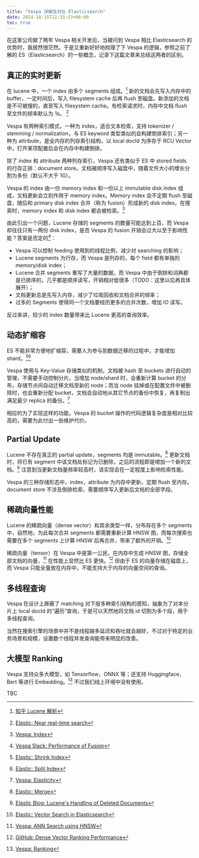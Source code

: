 ```yaml
---
title: "Vespa 详解及对比 Elasticsearch"
date: 2024-10-15T22:33:53+08:00
toc: true
---
```


在这家公司做了两年 Vespa 相关开发后，当被问到 Vespa 相比 Elasticsearch 的优势时，我居然很茫然。于是又重新好好地梳理了下 Vespa 的逻辑，参照之前了解的 ES（Elasticsearch）的一些概念，记录下这篇文章来总结这两者的区别。

## 真正的实时更新

在 lucene 中，一个 index 由多个 segments 组成。[^1] 新的文档会先写入内存中的 buffer，一定时间后，写入 filesystem cache 后再 flush 至磁盘。新添加的文档是不可被搜的，直至写入 filesystem cache。有检索请求时，内存中文档 flush 至文件的频率默认为 1s。 [^2] 

Vespa 有两种索引模式，一种为 index，适合文本检索，支持 tokenizer / stemming / normalization，与 ES keyword 类型类似的会构建倒排索引；另一种为 attribute，是全内存的列存索引结构，以 local docId 为序存于 RCU Vector 中，打开某项配置后会在内存中构建倒排。

除了 index 和 attribute 两种列存索引，Vespa 还有类似于 ES 中 stored fields 的行存正排：document store。文档被顺序写入磁盘中，随着文件大小的增长分割为多份（默认不大于 1G）。

Vespa 的 index 由一份 memory index 和一份以上 immutable disk index 组成，文档更新会立刻作用于 memory index。Memory index 会不定期 flush 至磁盘，随后和 primary disk index 合并（称为 fusion）形成新的 disk index。在搜索时，memory index 和 disk index 都会被检索。[^3]

由此引出一个问题，Lucene 存储的 segments 的数量可能达到上百，而 Vespa 却往往只有一两份 disk index，是否 Vespa 的 fusion 开销会过大以至于影响性能？答案是否定的[^4]：

- Vespa 可以控制 feeding 使用到的线程比例，减少对 searching 的影响；
- Lucene segments 为行存，而 Vespa 是列存的，每个 field 都有单独的 memory/disk index；
- Lucene 合并 segments 重写了大量的数据，而 Vespa 中由于倒排和词典都是已排序的，几乎都是顺序读写，开销相对低很多（TODO：这里以后再具体展开）；
- 文档更新总是先写入内存，减少了垃圾回收和文档合并的频率；
- 过多的 Segments 使得同一个文档要经历更多的合并次数，增加 IO 读写。

反过来讲，较少的 index 数量带来比 Lucene 更高的查询效率。

## 动态扩缩容

ES 不能非常方便地扩缩容，需要人为参与到数据迁移的过程中，才能增加 shard。[^7][^8]

Vespa 使用与 Key-Value 存储类似的机制，文档被 hash 至 buckets 进行自动的管理，不需要手动控制分片。当增加 node/shard 时，会重新计算 bucket 的分布，存储节点间自动迁移文档至新的 node；而当 node 挂掉或在配置文件中被删除时，也会重新分配 bucket，文档会自动地从其它节点的备份中恢复，再复制出满足最少 replica 的备份。[^9]

相应的为了实现这样的功能，Vespa 的 bucket 操作的代码逻辑复杂度是相对比较高的，需要为此付出一些维护代价。

## Partial Update

Lucene 不存在真正的 partial update，segments 均是 immutable。[^5] 更新文档时，将已有 segment 中该文档处标记为已删除，之后的流程即是增加一个新的文档。[^6] 注意到当更新文档量频率较高时，该实现会在一定程度上影响检索性能。

Vespa 的三种存储形态中，index，attribute 为内存中更新，定期 flush 至内存。document store 不涉及倒排检索，需要顺序写入更新后文档的全部字段。

## 稀疏向量性能

Lucene 的稀疏向量（dense vector）和其余类型一样，分布存在多个 segments 中，自然地，为此每次合并 segments 都需要重新计算 HNSW 图，而每次搜索也需要在多个 segments 上计算 HNSW 后再合并，带来了额外的开销。[^13]

稀疏向量（tensor）在 Vespa 中是第一公民，在内存中生成 HNSW 图，存储全部文档的向量，[^11] 在性能上显然比 ES 更快。[^12] 但由于 ES 的向量存储在磁盘上，而 Vespa 只能全量放在内存中，不能支持大于内存的向量空间的查询。

## 多线程查询

Vespa 在设计上屏蔽了 matching 对下层多种索引结构的感知，抽象为了对本分片上 local docId 的“遍历”查询，于是可以天然地将文档 id 切割为多个段，用于多线程查询。

当然在搜索引擎的场景中并不是线程越多延迟和吞吐就会越好，不过对于特定的业务场景和规模，设置数个线程并发查询能带来明显的改善。

## 大模型 Ranking

Vespa 支持众多大模型，如 Tensorflow，ONNX 等；还支持 Huggingface，Bert 等进行 Embedding。[^10] 不过我们线上环境中没有使用。



TBC



[^1]: [知乎 Lucene 解析](https://zhuanlan.zhihu.com/p/35469104)
[^2]: [Elastic: Near real-time search](https://www.elastic.co/guide/en/elasticsearch/reference/current/near-real-time.html)
[^3]: [Vespa: Index](https://docs.vespa.ai/en/proton.html#index)
[^4]: [Vespa Slack: Performance of Fusion](https://vespatalk.slack.com/archives/C01QNBPPNT1/p1728892957219879)
[^5]: [Elastic: Merge](https://www.elastic.co/guide/en/elasticsearch/reference/current/index-modules-merge.html)
[^6]: [Elastic Blog: Lucene's Handling of Deleted Documents](https://www.elastic.co/blog/lucenes-handling-of-deleted-documents)
[^7]: [Elastic: Shrink Index](https://www.elastic.co/guide/en/elasticsearch/reference/current/indices-shrink-index.html)
[^8]: [Elastic: Split Index](https://www.elastic.co/guide/en/elasticsearch/reference/current/indices-split-index.html)
[^9]: [Vespa: Elasticity](https://docs.vespa.ai/en/elasticity.html)
[^10]: [Vespa: Ranking](https://docs.vespa.ai/en/ranking.html)
[^11]: [Vespa: ANN Search using HNSW](https://docs.vespa.ai/en/approximate-nn-hnsw.html)
[^12]: [GitHub: Dense Vector Ranking Performance](https://github.com/jobergum/dense-vector-ranking-performance)
[^13]: [Elastic: Vector Search in Elasticsearch](https://www.elastic.co/search-labs/blog/vector-search-elasticsearch-rationale)

